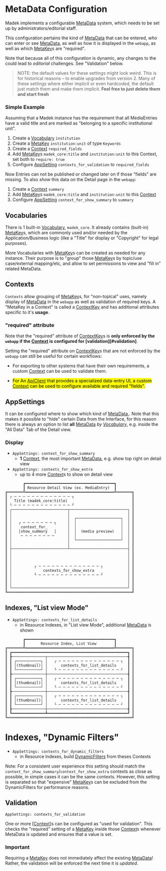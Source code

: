 # MetaData Configuration

Madek implements a configurable [MetaData][] system,
which needs to be set up by administrators/editorial staff.

This configuration pertains the kind of [MetaData][] that can be entered,
*who* can enter or see [MetaData][],
as well as how it is displayed in the `webapp`,
as well as which [MetaKey][]s are "required".

Note that because all of this configuration is dynamic,
any changes to the could lead to *editorial* challenges. See "Validation" below.

> NOTE: the default values for these settings might look weird.
> This is for historical reasons – to enable upgrades from version 2.
> Many of these settings where either implicit or even hardcoded,
> the default just match them and make them implicit.
> **Feel free to just delete them and start fresh**

### Simple Example

Assuming that a Madek instance has the requirement that all MediaEntries
have a valid title and
are marked as "belonging to a specific institutional unit".

1. Create a [Vocabulary][] `institution`
1. Create a [MetaKey][] `institution:unit` of type `Keywords`
1. Create a [Context][] `required_fields`
1. Add [MetaKey][]s `madek_core:title` and `institution:unit` to this Context,
   set both to `require: true`
1. Configure [AppSetting][] `contexts_for_validation` to `required_fields`

Now Entries can not be published or changed later on if those "fields" are missing.
To also *show* this data on the Detail page in the `webapp`:

1. Create a [Context][] `summary`
1. Add [MetaKey][]s `madek_core:title` and `institution:unit` to this [Context][]
1. Configure [AppSetting][] `context_for_show_summary` to `summary`


## Vocabularies

There is 1 built-in [Vocabulary][], `madek_core`.
It already contains (built-in) [MetaKey][]s,
which are commonly used and/or needed by the Application/Business logic
(like a "Title" for display or "Copyright" for legal purposes).

More Vocabularies with [MetaKey][]s can be created as needed for any instance.
Their purpose is to "group" those [MetaKey][]s by topic/use case/external mapping/etc,
and allow to set permissions to view and "fill in" related MetaData.

## Contexts

`Contexts` allow grouping of [MetaKey][]s, for "non-topical" uses,
namely display of [MetaData][] in the `webapp` as well as validation of required keys.
A "MetaKey in a Context" is called a [ContextKey][] and has additional attributes
specific to it's **usage**.

### "required" attribute

Note that the "required" attribute of [ContextKey][]s is
**only enforced by the `webapp` if the [Context][] is configured for [validation][#validation]**.

Setting the "required" attribute on [ContextKey][]s that are not enforced
by the `webapp` can still be useful for certain workflows:

- For exporting to other systems that have their own requirements,
  a custom [Context][] can be used to validate them.

- <mark>For An [ApiClient][] that provides a specialized data-entry UI,
  a custom [Context][] can be used to configure available and required "fields".</mark>

## AppSettings

It can be configured where to show which kind of [MetaData][],.
Note that this makes it possible to "hide" certain Data from the Interface,
for this reason there is always an option to list **all** [MetaData][] *by [Vocabulary][]*,
e.g. inside the "All Data" Tab of the Detail view.

### Display

- `AppSettings: context_for_show_summary`
    - **1** [Context][], the most important [MetaData][], e.g. show top right on detail view
- `AppSettings: contexts_for_show_extra`
    - up to 4 more [Context][]s to show on detail view

```figure
        ┏━━━━━━━━━━━━━━━━━━━━━━━━━━━━━━━━━━━━━━━━┓          
        ┃ Resource Detail View (ex. MediaEntry)  ┃          
╔═══════╩━━━━━━━━━━━━━━━━━━━━━━━━━━━━━━━━━━━━━━━━╩═══════╗  
║ ┌ ─ ─ ─ ─ ─ ─ ─ ─ ─ ─ ─ ─ ─ ┐                          ║  
║   Title (madek_core:title)                             ║  
║ └ ─ ─ ─ ─ ─ ─ ─ ─ ─ ─ ─ ─ ─ ┘                          ║  
║ ┌─────────────────────────┬──────────────────────────┐ ║  
║ │                         │                          │ ║  
║ │                         │  ┌────────────────────┐  │ ║  
║ │   ┌ ─ ─ ─ ─ ─ ─ ─ ┐     │  │                    │  │ ║  
║ │    context_for_         │  │                    │  │ ║  
║ │   │show_summary   │     │  │  (media preview)   │  │ ║  
║ │    ─ ─ ─ ─ ─ ─ ─ ─      │  │                    │  │ ║  
║ │                         │  └────────────────────┘  │ ║  
║ │                         │                          │ ║  
║ ├─────────────────────────┴──────────────────────────┤ ║  
║ │                                                    │ ║  
║ │                                                    │ ║  
║ │                                                    │ ║  
║ │          ┌ ─ ─ ─ ─ ─ ─ ─ ─ ─ ─ ─ ─ ─ ─ ┐           │ ║  
║ │              contexts_for_show_extra               │ ║  
║ │          └ ─ ─ ─ ─ ─ ─ ─ ─ ─ ─ ─ ─ ─ ─ ┘           │ ║  
║ │                                                    │ ║  
║ │                                                    │ ║  
║ └────────────────────────────────────────────────────┘ ║  
╚════════════════════════════════════════════════════════╝  
```

## Indexes, "List view Mode"

- `AppSettings: contexts_for_list_details`
    - in Resource Indexes, in "List view Mode", additional [MetaData][] is shown

```figure
        ┏━━━━━━━━━━━━━━━━━━━━━━━━━━━━━━━━━━━━━━━━┓          
        ┃       Resource Index, List View        ┃          
╔═══════╩━━━━━━━━━━━━━━━━━━━━━━━━━━━━━━━━━━━━━━━━╩═══════╗  
║ ┏━━━━━━━━━━━━━━━━━━━━━━━━━━━━━━━━━━━━━━━━━━━━━━━━━━━━┓ ║  
║ ┣───────────────┬────────────────────────────────────┫ ║  
║ ┃ ┌───────────┐ │   ┌ ─ ─ ─ ─ ─ ─ ─ ─ ─ ─ ─ ─ ─ ─ ┐  ┃ ║  
║ ┃ │(thumbnail)│ │      contexts_for_list_details     ┃ ║  
║ ┃ └───────────┘ │   └ ─ ─ ─ ─ ─ ─ ─ ─ ─ ─ ─ ─ ─ ─ ┘  ┃ ║  
║ ┣───────────────┼────────────────────────────────────┫ ║  
║ ┃ ┌───────────┐ │   ┌ ─ ─ ─ ─ ─ ─ ─ ─ ─ ─ ─ ─ ─ ─ ┐  ┃ ║  
║ ┃ │(thumbnail)│ │      contexts_for_list_details     ┃ ║  
║ ┃ └───────────┘ │   └ ─ ─ ─ ─ ─ ─ ─ ─ ─ ─ ─ ─ ─ ─ ┘  ┃ ║  
║ ┣───────────────┼────────────────────────────────────┫ ║  
║ ┃ ┌───────────┐ │   ┌ ─ ─ ─ ─ ─ ─ ─ ─ ─ ─ ─ ─ ─ ─ ┐  ┃ ║  
║ ┃ │(thumbnail)│ │      contexts_for_list_details     ┃ ║  
║ ┃ └───────────┘ │   └ ─ ─ ─ ─ ─ ─ ─ ─ ─ ─ ─ ─ ─ ─ ┘  ┃ ║  
║ ┣───────────────┼────────────────────────────────────┫ ║  
║ ┗━━━━━━━━━━━━━━━┻━━━━━━━━━━━━━━━━━━━━━━━━━━━━━━━━━━━━┛ ║  
╚════════════════════════════════════════════════════════╝  
```


# Indexes, "Dynamic Filters"

- `AppSettings: contexts_for_dynamic_filters`
    - in Resource Indexes, build [DynamicFilters](./resource_filters#dynamicfilters)
      from theses Contexts

Note: For a consistent user experience this setting should match the
`context_for_show_summary`/`context_for_show_extra` contexts as close as possible,
in simple cases it can be the same contexts.
However, this setting is separated so that "expensive" [MetaKey][]s can be excluded
from the DynamicFilters for performance reasons.

## Validation

`AppSettings: contexts_for_validation`

One or more [[Context][]]s can be configured as "used for validation".
This checks the "required" setting of a [MetaKey][] inside those [Context][]s
whenever MetaData is updated and ensures that a value is set.

### Important
Requiring a [MetaKey][] does not immediately affect the existing [MetaData][]!
Rather, the validation will be enforced the next time it is *updated*.



[Admin]: ./entities/#admin
[ApiClient]: ./entities/#apiclient
[AppSetting]: ./entities/#appsetting
[Collection]: ./entities/#collection
[Concerns]: ./entities/#concerns
[Context]: ./entities/#context
[ContextKey]: ./entities/#contextkey
[Copyright]: ./entities/#copyright
[CustomURL]: ./entities/#customurl
[Entrusted Resource]: ./entities/#entrusted-resources
[Favoritable]: ./entities/#favoritable
[FilterSet]: ./entities/#filterset
[Group]: ./entities/#group
[InstitutionalGroup]: ./entities/#institutionalgroup
[IoInterface]: ./entities/#iointerface
[IoMapping]: ./entities/#iomapping
[Keyword]: ./entities/#keyword
[License]: ./entities/#license
[MediaEntries]: ./entities/#mediaentry
[MediaEntry]: ./entities/#mediaentry
[MediaFile]: ./entities/#mediafile
[MetaData]: ./entities/#metadata
[MetaDatum]: ./entities/#metadatum
[MetaDatumValue]: ./entities/#metadatumvalues
[MetaKey]: ./entities/#metakey
[Owner]: ./entities/#owner
[People]: ./entities/#person
[Permission]: ./entities/#permission
[Permissions]: ./entities/#permissions
[Person]: ./entities/#person
[Preview of Sets]: ./entities/#preview-of-sets
[Preview]: ./entities/#preview
[Previewable]: ./entities/#previewable
[Privacy Status]: ./entities/#privacy-status
[Private Resources]: ./entities/#private-resources
[Public Resources]: ./entities/#public-resources
[Relations]: ./entities/#relations
[Responsibility]: ./entities/#responsibility
[UsageTerm]: ./entities/#usageterm
[User]: ./entities/#user
[Vocabulary]: ./entities/#vocabulary
[ZencoderJob]: ./entities/#zencoderjob
